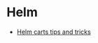 # Helm

- [Helm carts tips and tricks][1]

[1]:https://github.com/technosophos/k8s-helm/blob/master/docs/charts_tips_and_tricks.md